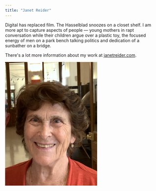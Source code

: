```yaml
---
title: "Janet Reider"
---
```

Digital has replaced film. The Hasselblad snoozes on a closet shelf. I am more apt to capture aspects of people — young mothers in rapt conversation while their children argue over a plastic toy, the focused energy of men on a park bench talking politics and dedication of a sunbather on a bridge.

There's a lot more information about my work at [janetreider.com](https://janetreider.com).

![Janet](/images/janet/janet.png)

